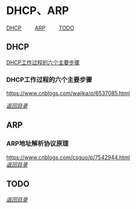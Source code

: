 # DHCP、ARP  
[DHCP](#DHCP)  &emsp;&emsp;  [ARP](#ARP)  &emsp;&emsp;  [TODO](#TODO)    


## DHCP  
[DHCP工作过程的六个主要步骤](#DHCP工作过程的六个主要步骤)  &emsp;&emsp;      

### DHCP工作过程的六个主要步骤  
https://www.cnblogs.com/wajika/p/6537085.html  

[*返回目录*](#DHCPARP)  &emsp;&emsp;&emsp;&emsp;  



## ARP  
### ARP地址解析协议原理  
https://www.cnblogs.com/csguo/p/7542944.html  
[*返回目录*](#DHCPARP)  &emsp;&emsp;&emsp;&emsp;  




## TODO  

[*返回目录*](#DHCPARP)  &emsp;&emsp;&emsp;&emsp;  







